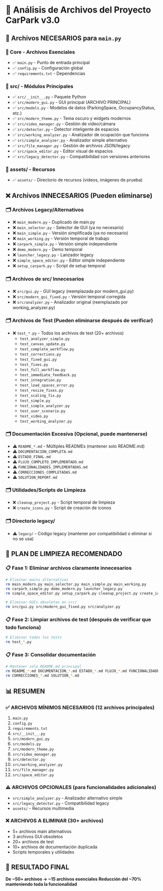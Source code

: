 # 📁 Análisis de Archivos del Proyecto CarPark v3.0

## 🎯 Archivos NECESARIOS para `main.py`

### 📂 Core - Archivos Esenciales
- ✅ `main.py` - Punto de entrada principal
- ✅ `config.py` - Configuración global
- ✅ `requirements.txt` - Dependencias

### 📂 src/ - Módulos Principales
- ✅ `src/__init__.py` - Paquete Python
- ✅ `src/modern_gui.py` - GUI principal (ARCHIVO PRINCIPAL)
- ✅ `src/models.py` - Modelos de datos (ParkingSpace, OccupancyStatus, etc.)
- ✅ `src/modern_theme.py` - Tema oscuro y widgets modernos
- ✅ `src/video_manager.py` - Gestión de video/cámara
- ✅ `src/detector.py` - Detector inteligente de espacios
- ✅ `src/working_analyzer.py` - Analizador de ocupación que funciona
- ✅ `src/simple_analyzer.py` - Analizador simple alternativo
- ✅ `src/file_manager.py` - Gestión de archivos JSON/legacy
- ✅ `src/space_editor.py` - Editor visual de espacios
- ✅ `src/legacy_detector.py` - Compatibilidad con versiones anteriores

### 📂 assets/ - Recursos
- ✅ `assets/` - Directorio de recursos (videos, imágenes de prueba)

## ❌ Archivos INNECESARIOS (Pueden eliminarse)

### 🗂️ Archivos Legacy/Alternativos
- ❌ `main_modern.py` - Duplicado de main.py
- ❌ `main_selector.py` - Selector de GUI (ya no necesario)
- ❌ `main_simple.py` - Versión simplificada (ya no necesario)
- ❌ `main_working.py` - Versión temporal de trabajo
- ❌ `carpark_simple.py` - Versión simple independiente
- ❌ `demo_modern.py` - Demo temporal
- ❌ `launcher_legacy.py` - Lanzador legacy
- ❌ `simple_space_editor.py` - Editor simple independiente
- ❌ `setup_carpark.py` - Script de setup temporal

### 🗂️ Archivos de src/ Innecesarios
- ❌ `src/gui.py` - GUI legacy (reemplazada por modern_gui.py)
- ❌ `src/modern_gui_fixed.py` - Versión temporal corregida
- ❌ `src/analyzer.py` - Analizador original (reemplazado por working_analyzer.py)

### 🗂️ Archivos de Test (Pueden eliminarse después de verificar)
- ❌ `test_*.py` - Todos los archivos de test (20+ archivos)
  - `test_analyzer_simple.py`
  - `test_canvas_update.py`
  - `test_complete_workflow.py`
  - `test_corrections.py`
  - `test_fixed_gui.py`
  - `test_fixes.py`
  - `test_full_workflow.py`
  - `test_immediate_feedback.py`
  - `test_integration.py`
  - `test_load_spaces_error.py`
  - `test_resize_fixes.py`
  - `test_scaling_fix.py`
  - `test_simple.py`
  - `test_simple_analyzer.py`
  - `test_user_scenario.py`
  - `test_video.py`
  - `test_working_analyzer.py`

### 🗂️ Documentación Excesiva (Opcional, puede mantenerse)
- ⚠️ `README_*.md` - Múltiples READMEs (mantener solo README.md)
- ⚠️ `DOCUMENTACION_COMPLETA.md`
- ⚠️ `ESTADO_FINAL.md`
- ⚠️ `FLUJO_COMPLETO_IMPLEMENTADO.md`
- ⚠️ `FUNCIONALIDADES_IMPLEMENTADAS.md`
- ⚠️ `CORRECCIONES_COMPLETADAS.md`
- ⚠️ `SOLUTION_REPORT.md`

### 🗂️ Utilidades/Scripts de Limpieza
- ❌ `cleanup_project.py` - Script temporal de limpieza
- ❌ `create_icons.py` - Script de creación de iconos

### 🗂️ Directorio legacy/
- ⚠️ `legacy/` - Código legacy (mantener por compatibilidad o eliminar si no se usa)

## 🧹 PLAN DE LIMPIEZA RECOMENDADO

### 📋 Fase 1: Eliminar archivos claramente innecesarios
```bash
# Eliminar mains alternativos
rm main_modern.py main_selector.py main_simple.py main_working.py
rm carpark_simple.py demo_modern.py launcher_legacy.py
rm simple_space_editor.py setup_carpark.py cleanup_project.py create_icons.py

# Eliminar GUIs obsoletas en src/
rm src/gui.py src/modern_gui_fixed.py src/analyzer.py
```

### 📋 Fase 2: Limpiar archivos de test (después de verificar que todo funciona)
```bash
# Eliminar todos los tests
rm test_*.py
```

### 📋 Fase 3: Consolidar documentación
```bash
# Mantener solo README.md principal
rm README_*.md DOCUMENTACION_*.md ESTADO_*.md FLUJO_*.md FUNCIONALIDADES_*.md
rm CORRECCIONES_*.md SOLUTION_*.md
```

## 📊 RESUMEN

### ✅ ARCHIVOS MÍNIMOS NECESARIOS (12 archivos principales)
1. `main.py`
2. `config.py`  
3. `requirements.txt`
4. `src/__init__.py`
5. `src/modern_gui.py`
6. `src/models.py`
7. `src/modern_theme.py`
8. `src/video_manager.py`
9. `src/detector.py`
10. `src/working_analyzer.py`
11. `src/file_manager.py`
12. `src/space_editor.py`

### ⚠️ ARCHIVOS OPCIONALES (para funcionalidades adicionales)
- `src/simple_analyzer.py` - Analizador alternativo simple
- `src/legacy_detector.py` - Compatibilidad legacy
- `assets/` - Recursos multimedia

### ❌ ARCHIVOS A ELIMINAR (30+ archivos)
- 5+ archivos main alternativos
- 3 archivos GUI obsoletos  
- 20+ archivos de test
- 10+ archivos de documentación duplicada
- Scripts temporales y utilidades

## 🎉 RESULTADO FINAL
**De ~50+ archivos → ~15 archivos esenciales**
**Reducción del ~70% manteniendo toda la funcionalidad**
